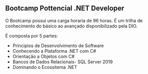 ## Bootcamp Pottencial .NET Developer

O Bootcamp possui uma carga horaria de 96 horas. É um trilha de conhecimento do básico ao avançado disponibilizado pela DIO.

É composta por 5 partes:
*  Principios de Desenvolvimento de Software
*  Conhecendo a Plataforma .NET com C#
*  Orientação a Objetos com C#
*  Bancos de Dados Relacionais- SQL Server 2019
*  Dominando o Ecossitema .NET
  


